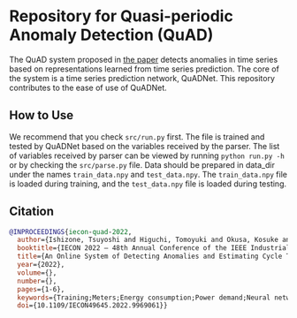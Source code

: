 # Repository for Quasi-periodic Anomaly Detection (QuAD)
The QuAD system proposed in [the paper](https://ieeexplore.ieee.org/document/9969061) detects anomalies in time series based on representations learned from time series prediction.
The core of the system is a time series prediction network, QuADNet.
This repository contributes to the ease of use of QuADNet.

## How to Use
We recommend that you check `src/run.py` first.
The file is trained and tested by QuADNet based on the variables received by the parser.
The list of variables received by parser can be viewed by running `python run.py -h` or by checking the `src/parse.py` file.
Data should be prepared in data_dir under the names `train_data.npy` and `test_data.npy`.
The `train_data.npy` file is loaded during training, and the `test_data.npy` file is loaded during testing.

## Citation
```bibtex
@INPROCEEDINGS{iecon-quad-2022,
  author={Ishizone, Tsuyoshi and Higuchi, Tomoyuki and Okusa, Kosuke and Nakamura, Kazuyuki},
  booktitle={IECON 2022 – 48th Annual Conference of the IEEE Industrial Electronics Society}, 
  title={An Online System of Detecting Anomalies and Estimating Cycle Times for Production Lines}, 
  year={2022},
  volume={},
  number={},
  pages={1-6},
  keywords={Training;Meters;Energy consumption;Power demand;Neural networks;Estimation;Benchmark testing;anomaly detection;key production performance indicator;quasi-periodicity;attention mechanism;smart meter},
  doi={10.1109/IECON49645.2022.9969061}}
```